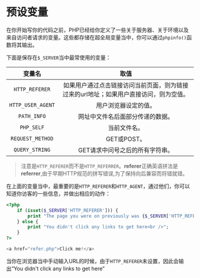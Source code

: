 # 预设变量

在你开始写你的代码之前，PHP已经给你定义了一些关于服务器、关于环境以及来自访问者请求的变量。这些都存储在超全局变量当中，你可以通过`phpinfo()`函数将其输出。

下面是保存在`$_SERVER`当中最常使用的变量：

|变量名|取值|
|:-:|:-:|
|`HTTP_REFERER`|如果用户通过点击链接访问当前页面，则为链接过来的url地址；如果用户直接访问，则为空值。|
|`HTTP_USER_AGENT`|用户浏览器设定的值。|
|`PATH_INFO`|网址中文件名后面部分传递的数据。|
|`PHP_SELF`|当前文件名。|
|`REQUEST_METHOD`|GET或POST。|
|`QUERY_STRING`|GET请求中问号之后的所有字符串。|

> 注意是`HTTP_REFERER`而不是`HTTP_REFERRER`。**referer**正确英语拼法是**referrer**,由于早期HTTP规范的拼写错误,为了保持向后兼容而将错就错。

在上面的变量当中，最重要的是`HTTP_REFERER`和`HTTP_AGENT`，通过他们，你可以知道你访客的一些信息，并做出相应的动作：

```php
<?php
    if (isset($_SERVER['HTTP_REFERER'])) {
        print "The page you were on previously was {$_SERVER['HTTP_REFERER']}<br />";
    } else {
        print "You didn't click any links to get here<br />";
    }
?>

<a href="refer.php">Click me!</a>
```

当你在浏览器当中手动输入URL的时候，由于`HTTP_REFERER`未设置，因此会输出“You didn't click any links to get here”
